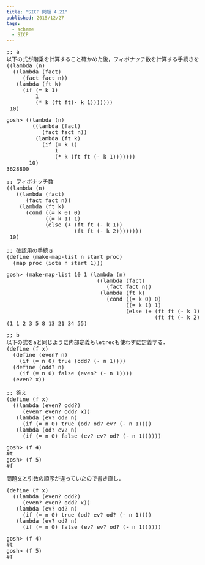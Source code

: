 ```yaml
---
title: "SICP 問題 4.21"
published: 2015/12/27
tags:
  - scheme
  - SICP
---
```



<pre class="code lang-scheme" data-lang="scheme" data-unlink><span class="synComment">;; a</span>
<span class="synError">以下の式が階乗を計算すること確かめた後，フィボナッチ数を計算する手続きを作る．</span>
<span class="synSpecial">((</span><span class="synStatement">lambda</span> <span class="synSpecial">(</span>n<span class="synSpecial">)</span>
  <span class="synSpecial">((</span><span class="synStatement">lambda</span> <span class="synSpecial">(</span>fact<span class="synSpecial">)</span>
     <span class="synSpecial">(</span>fact fact n<span class="synSpecial">))</span>
   <span class="synSpecial">(</span><span class="synStatement">lambda</span> <span class="synSpecial">(</span>ft k<span class="synSpecial">)</span>
     <span class="synSpecial">(</span><span class="synStatement">if</span> <span class="synSpecial">(</span><span class="synIdentifier">=</span> k <span class="synConstant">1</span><span class="synSpecial">)</span>
         <span class="synConstant">1</span>
         <span class="synSpecial">(</span><span class="synIdentifier">*</span> k <span class="synSpecial">(</span>ft ft<span class="synSpecial">(</span><span class="synIdentifier">-</span> k <span class="synConstant">1</span><span class="synSpecial">)))))))</span>
 <span class="synConstant">10</span><span class="synSpecial">)</span>
</pre>




<pre class="code lang-scheme" data-lang="scheme" data-unlink>gosh&gt; <span class="synSpecial">((</span><span class="synStatement">lambda</span> <span class="synSpecial">(</span>n<span class="synSpecial">)</span>
        <span class="synSpecial">((</span><span class="synStatement">lambda</span> <span class="synSpecial">(</span>fact<span class="synSpecial">)</span>
           <span class="synSpecial">(</span>fact fact n<span class="synSpecial">))</span>
         <span class="synSpecial">(</span><span class="synStatement">lambda</span> <span class="synSpecial">(</span>ft k<span class="synSpecial">)</span>
           <span class="synSpecial">(</span><span class="synStatement">if</span> <span class="synSpecial">(</span><span class="synIdentifier">=</span> k <span class="synConstant">1</span><span class="synSpecial">)</span>
               <span class="synConstant">1</span>
               <span class="synSpecial">(</span><span class="synIdentifier">*</span> k <span class="synSpecial">(</span>ft ft <span class="synSpecial">(</span><span class="synIdentifier">-</span> k <span class="synConstant">1</span><span class="synSpecial">)))))))</span>
       <span class="synConstant">10</span><span class="synSpecial">)</span>
<span class="synConstant">3628800</span>
</pre>




<pre class="code lang-scheme" data-lang="scheme" data-unlink><span class="synComment">;; フィボナッチ数</span>
<span class="synSpecial">((</span><span class="synStatement">lambda</span> <span class="synSpecial">(</span>n<span class="synSpecial">)</span>
   <span class="synSpecial">((</span><span class="synStatement">lambda</span> <span class="synSpecial">(</span>fact<span class="synSpecial">)</span>
      <span class="synSpecial">(</span>fact fact n<span class="synSpecial">))</span>
    <span class="synSpecial">(</span><span class="synStatement">lambda</span> <span class="synSpecial">(</span>ft k<span class="synSpecial">)</span>
      <span class="synSpecial">(</span><span class="synStatement">cond</span> <span class="synSpecial">((</span><span class="synIdentifier">=</span> k <span class="synConstant">0</span><span class="synSpecial">)</span> <span class="synConstant">0</span><span class="synSpecial">)</span>
            <span class="synSpecial">((</span><span class="synIdentifier">=</span> k <span class="synConstant">1</span><span class="synSpecial">)</span> <span class="synConstant">1</span><span class="synSpecial">)</span>
            <span class="synSpecial">(</span><span class="synStatement">else</span> <span class="synSpecial">(</span><span class="synIdentifier">+</span> <span class="synSpecial">(</span>ft ft <span class="synSpecial">(</span><span class="synIdentifier">-</span> k <span class="synConstant">1</span><span class="synSpecial">))</span>
                     <span class="synSpecial">(</span>ft ft <span class="synSpecial">(</span><span class="synIdentifier">-</span> k <span class="synConstant">2</span><span class="synSpecial">))))))))</span>
 <span class="synConstant">10</span><span class="synSpecial">)</span>

<span class="synComment">;; 確認用の手続き</span>
<span class="synSpecial">(</span><span class="synStatement">define</span> <span class="synSpecial">(</span>make-map-list n start proc<span class="synSpecial">)</span>
  <span class="synSpecial">(</span><span class="synIdentifier">map</span> proc <span class="synSpecial">(</span>iota n start <span class="synConstant">1</span><span class="synSpecial">)))</span>
</pre>




<pre class="code lang-scheme" data-lang="scheme" data-unlink>gosh&gt; <span class="synSpecial">(</span>make-map-list <span class="synConstant">10</span> <span class="synConstant">1</span> <span class="synSpecial">(</span><span class="synStatement">lambda</span> <span class="synSpecial">(</span>n<span class="synSpecial">)</span>
                            <span class="synSpecial">((</span><span class="synStatement">lambda</span> <span class="synSpecial">(</span>fact<span class="synSpecial">)</span>
                               <span class="synSpecial">(</span>fact fact n<span class="synSpecial">))</span>
                             <span class="synSpecial">(</span><span class="synStatement">lambda</span> <span class="synSpecial">(</span>ft k<span class="synSpecial">)</span>
                               <span class="synSpecial">(</span><span class="synStatement">cond</span> <span class="synSpecial">((</span><span class="synIdentifier">=</span> k <span class="synConstant">0</span><span class="synSpecial">)</span> <span class="synConstant">0</span><span class="synSpecial">)</span>
                                     <span class="synSpecial">((</span><span class="synIdentifier">=</span> k <span class="synConstant">1</span><span class="synSpecial">)</span> <span class="synConstant">1</span><span class="synSpecial">)</span>
                                     <span class="synSpecial">(</span><span class="synStatement">else</span> <span class="synSpecial">(</span><span class="synIdentifier">+</span> <span class="synSpecial">(</span>ft ft <span class="synSpecial">(</span><span class="synIdentifier">-</span> k <span class="synConstant">1</span><span class="synSpecial">))</span>
                                              <span class="synSpecial">(</span>ft ft <span class="synSpecial">(</span><span class="synIdentifier">-</span> k <span class="synConstant">2</span><span class="synSpecial">)))))))))</span>
<span class="synSpecial">(</span><span class="synConstant">1</span> <span class="synConstant">1</span> <span class="synConstant">2</span> <span class="synConstant">3</span> <span class="synConstant">5</span> <span class="synConstant">8</span> <span class="synConstant">13</span> <span class="synConstant">21</span> <span class="synConstant">34</span> <span class="synConstant">55</span><span class="synSpecial">)</span>
</pre>




<pre class="code lang-scheme" data-lang="scheme" data-unlink><span class="synComment">;; b</span>
<span class="synError">以下の式をaと同じように内部定義もletrecも使わずに定義する．</span>
<span class="synSpecial">(</span><span class="synStatement">define</span> <span class="synSpecial">(</span>f x<span class="synSpecial">)</span>
  <span class="synSpecial">(</span><span class="synStatement">define</span> <span class="synSpecial">(</span><span class="synIdentifier">even?</span> n<span class="synSpecial">)</span>
    <span class="synSpecial">(</span><span class="synStatement">if</span> <span class="synSpecial">(</span><span class="synIdentifier">=</span> n <span class="synConstant">0</span><span class="synSpecial">)</span> true <span class="synSpecial">(</span><span class="synIdentifier">odd?</span> <span class="synSpecial">(</span><span class="synIdentifier">-</span> n <span class="synConstant">1</span><span class="synSpecial">))))</span>
  <span class="synSpecial">(</span><span class="synStatement">define</span> <span class="synSpecial">(</span><span class="synIdentifier">odd?</span> n<span class="synSpecial">)</span>
    <span class="synSpecial">(</span><span class="synStatement">if</span> <span class="synSpecial">(</span><span class="synIdentifier">=</span> n <span class="synConstant">0</span><span class="synSpecial">)</span> false <span class="synSpecial">(</span><span class="synIdentifier">even?</span> <span class="synSpecial">(</span><span class="synIdentifier">-</span> n <span class="synConstant">1</span><span class="synSpecial">))))</span>
  <span class="synSpecial">(</span><span class="synIdentifier">even?</span> x<span class="synSpecial">))</span>

<span class="synComment">;; 答え</span>
<span class="synSpecial">(</span><span class="synStatement">define</span> <span class="synSpecial">(</span>f x<span class="synSpecial">)</span>
  <span class="synSpecial">((</span><span class="synStatement">lambda</span> <span class="synSpecial">(</span><span class="synIdentifier">even?</span> <span class="synIdentifier">odd?</span><span class="synSpecial">)</span>
     <span class="synSpecial">(</span><span class="synIdentifier">even?</span> <span class="synIdentifier">even?</span> <span class="synIdentifier">odd?</span> x<span class="synSpecial">))</span>
   <span class="synSpecial">(</span><span class="synStatement">lambda</span> <span class="synSpecial">(</span>ev? od? n<span class="synSpecial">)</span>
     <span class="synSpecial">(</span><span class="synStatement">if</span> <span class="synSpecial">(</span><span class="synIdentifier">=</span> n <span class="synConstant">0</span><span class="synSpecial">)</span> true <span class="synSpecial">(</span>od? od? ev? <span class="synSpecial">(</span><span class="synIdentifier">-</span> n <span class="synConstant">1</span><span class="synSpecial">))))</span>
   <span class="synSpecial">(</span><span class="synStatement">lambda</span> <span class="synSpecial">(</span>od? ev? n<span class="synSpecial">)</span>
     <span class="synSpecial">(</span><span class="synStatement">if</span> <span class="synSpecial">(</span><span class="synIdentifier">=</span> n <span class="synConstant">0</span><span class="synSpecial">)</span> false <span class="synSpecial">(</span>ev? ev? od? <span class="synSpecial">(</span><span class="synIdentifier">-</span> n <span class="synConstant">1</span><span class="synSpecial">))))))</span>
</pre>




<pre class="code lang-scheme" data-lang="scheme" data-unlink>gosh&gt; <span class="synSpecial">(</span>f <span class="synConstant">4</span><span class="synSpecial">)</span>
<span class="synConstant">#t</span>
gosh&gt; <span class="synSpecial">(</span>f <span class="synConstant">5</span><span class="synSpecial">)</span>
<span class="synConstant">#f</span>
</pre>


<p>問題文と引数の順序が違っていたので書き直し．</p>

<pre class="code lang-scheme" data-lang="scheme" data-unlink><span class="synSpecial">(</span><span class="synStatement">define</span> <span class="synSpecial">(</span>f x<span class="synSpecial">)</span>
  <span class="synSpecial">((</span><span class="synStatement">lambda</span> <span class="synSpecial">(</span><span class="synIdentifier">even?</span> <span class="synIdentifier">odd?</span><span class="synSpecial">)</span>
     <span class="synSpecial">(</span><span class="synIdentifier">even?</span> <span class="synIdentifier">even?</span> <span class="synIdentifier">odd?</span> x<span class="synSpecial">))</span>
   <span class="synSpecial">(</span><span class="synStatement">lambda</span> <span class="synSpecial">(</span>ev? od? n<span class="synSpecial">)</span>
     <span class="synSpecial">(</span><span class="synStatement">if</span> <span class="synSpecial">(</span><span class="synIdentifier">=</span> n <span class="synConstant">0</span><span class="synSpecial">)</span> true <span class="synSpecial">(</span>od? ev? od? <span class="synSpecial">(</span><span class="synIdentifier">-</span> n <span class="synConstant">1</span><span class="synSpecial">))))</span>
   <span class="synSpecial">(</span><span class="synStatement">lambda</span> <span class="synSpecial">(</span>ev? od? n<span class="synSpecial">)</span>
     <span class="synSpecial">(</span><span class="synStatement">if</span> <span class="synSpecial">(</span><span class="synIdentifier">=</span> n <span class="synConstant">0</span><span class="synSpecial">)</span> false <span class="synSpecial">(</span>ev? ev? od? <span class="synSpecial">(</span><span class="synIdentifier">-</span> n <span class="synConstant">1</span><span class="synSpecial">))))))</span>
</pre>




<pre class="code lang-scheme" data-lang="scheme" data-unlink>gosh&gt; <span class="synSpecial">(</span>f <span class="synConstant">4</span><span class="synSpecial">)</span>
<span class="synConstant">#t</span>
gosh&gt; <span class="synSpecial">(</span>f <span class="synConstant">5</span><span class="synSpecial">)</span>
<span class="synConstant">#f</span>
</pre>


